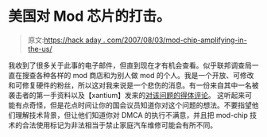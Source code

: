 # 美国对 Mod 芯片的打击。

> 原文:[https://hack aday . com/2007/08/03/mod-chip-amplifying-in-the-us/](https://hackaday.com/2007/08/03/mod-chip-crackdown-in-the-us/)

我收到了很多关于此事的电子邮件，但直到现在才有机会查看。似乎联邦调查局一直在搜查各种各样的 mod 商店和为别人做 mod 的个人。我是一个开放、可修改和可修复硬件的粉丝，所以这对我来说是一个悲伤的消息。有一份来自其中一名被袭击者的第一手资料以及【xantium】发来的[对该问题的得体评论](http://forums.xbox-scene.com/index.php?showtopic=615575&st=0)。
这听起来可能有点奇怪，但是花点时间让你的国会议员知道你对这个问题的想法。不要指望他们理解技术背景，但让他们知道你对 DMCA 的执行不满意，并且把 mod-chip 技术的合法使用标记为非法相当于禁止家庭汽车维修可能会有所不同。